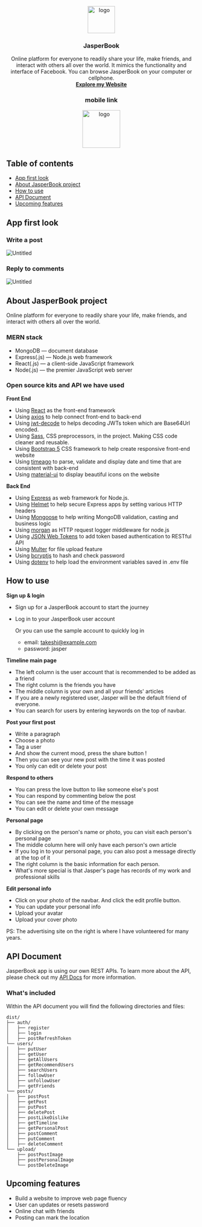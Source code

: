 <p align="center" dir="auto">
  <a href="https://jasperbook.herokuapp.com" rel="nofollow">
    <img src="https://i.imgur.com/4dnSRTr.png" alt="logo" width="72" height="72" style="max-width: 100%;">
  </a>
</p>

<h3 align="center" dir="auto">JasperBook</h3>
<p align="center" dir="auto">
 Online platform for everyone to readily share your life, make friends, and interact with others all over the world. It mimics the functionality and interface of Facebook. You can browse JasperBook on your computer or cellphone.
 <br/>
 <a href="https://jasperbook.herokuapp.com" rel="nofollow"><strong>Explore my Website</strong></a>
 <br/>
 <h3 align="center" dir="auto">mobile link</h3>
 <p align="center" dir="auto">
   <img src="https://i.imgur.com/Cq8bYzs.png" alt="logo" width="100" height="100" style="max-width: 100%;">
</p>
</p>

## **Table of contents**

- [App first look](https://github.com/jaspercodetree/socialApp#app-first-look)
- [About JasperBook project](https://github.com/jaspercodetree/socialApp#about-jasperbook-project)
- [How to use](https://github.com/jaspercodetree/socialApp#how-to-use)
- [API Document](https://github.com/jaspercodetree/socialApp#api-document)
- [Upcoming features](https://github.com/jaspercodetree/socialApp#upcoming-features)
## **App first look**

### **Write a post**
![Untitled](https://github.com/jaspercodetree/socialApp/blob/master/jasperbookView1.gif)
### **Reply to comments**
![Untitled](https://github.com/jaspercodetree/socialApp/blob/master/jasperbookView2.gif)


## **About JasperBook project**

Online platform for everyone to readily share your life, make friends, and interact with others all over the world.

### **MERN stack**

- MongoDB — document database
- Express(.js) — Node.js web framework
- React(.js) — a client-side JavaScript framework
- Node(.js) — the premier JavaScript web server

### **Open source kits and API we have used**

**Front End**

- Using [React](https://reactjs.org/) as the front-end framework
- Using [axios](https://axios-http.com/) to help connect front-end to back-end
- Using [jwt-decode](https://github.com/auth0/jwt-decode#readme) to helps decoding JWTs token which are Base64Url encoded.
- Using [Sass](https://github.com/sass/node-sass), CSS preprocessors, in the project. Making CSS code cleaner and reusable.
- Using [Bootstrap 5](https://getbootstrap.com/) CSS framework to help create responsive front-end website
- Using [timeago](https://www.npmjs.com/package/timeago.js/v/4.0.0-beta.3) to parse, validate and display date and time that are consistent with back-end
- Using [material-ui](https://mui.com/zh/) to display beautiful icons on the website

**Back End**

- Using [Express](http://expressjs.com/) as web framework for Node.js.
- Using [Helmet](https://helmetjs.github.io/) to help secure Express apps by setting various HTTP headers
- Using [Mongoose](https://mongoosejs.com/) to help writing MongoDB validation, casting and business logic
- Using [morgan](https://github.com/expressjs/morgan#readme) as HTTP request logger middleware for node.js
- Using [JSON Web Tokens](https://github.com/auth0/node-jsonwebtoken) to add token based authentication to RESTful API
- Using [Multer](https://github.com/expressjs/multer) for file upload feature
- Using [bcryptjs](https://github.com/dcodeIO/bcrypt.js) to hash and check password
- Using [dotenv](https://github.com/motdotla/dotenv) to help load the environment variables saved in .env file

## **How to use**

**Sign up & login**

- Sign up for a JasperBook account to start the journey
- Log in to your JasperBook  user account
    
    Or you can use the sample account to quickly log in
    
    - email: takeshi@example.com
    - password: jasper

**Timeline main page**

- The left column is the user account that is recommended to be added as a friend
- The right column is the friends you have
- The middle column is your own and all your friends' articles
- If you are a newly registered user, Jasper will be the default friend of everyone.
- You can search for users by entering keywords on the top of navbar.

**Post your first post**

- Write a paragraph
- Choose a photo
- Tag a user
- And show the current mood, press the share button !
- Then you can see your new post with the time it was posted
- You only can edit or delete your post

**Respond to others**

- You can press the love button to like someone else's post
- You can respond by commenting below the post
- You can see the name and time of the message
- You can edit or delete your own message

**Personal page**

- By clicking on the person's name or photo, you can visit each person's personal page
- The middle column here will only have each person's own article
- If you log in to your personal page, you can also post a message directly at the top of it
- The right column is the basic information for each person.
- What's more special is that Jasper's page has records of my work and professional skills

**Edit personal info**

- Click on your photo of the navbar. And click the edit profile button.
- You can update your personal info
- Upload your avatar
- Upload your cover photo

PS: The advertising site on the right is where I have volunteered for many years.

## **API Document**

JasperBook app is using our own REST APIs. To learn more about the API, please check out my [API Docs](https://documenter.getpostman.com/view/13211824/VUjQm4Vb#c9ea10c6-39fc-42b0-9a81-71df68e4139d) for more information.

### **What's included**

Within the API document you will find the following directories and files:

```
dist/
├── auth/
│   ├── register
│   ├── login
│   ├── postRefreshToken
└── users/
│   ├── putUser
│   ├── getUser
│   ├── getAllUsers
│   ├── getRecommendUsers
│   ├── searchUsers
│   ├── followUser
│   ├── unfollowUser
│   ├── getFriends
└── posts/
│   ├── postPost
│   ├── getPost
│   ├── putPost
│   ├── deletePost
│   ├── postLikeDislike
│   ├── getTimeline
│   ├── getPersonalPost
│   ├── postComment
│   ├── putComment
│   ├── deleteComment
└── upload/
    ├── postPostImage
    ├── postPersonalImage
    └── postDeleteImage
```

## **Upcoming features**

- Build a website to improve web page fluency
- User can updates or resets password
- Online chat with friends
- Posting can mark the location
